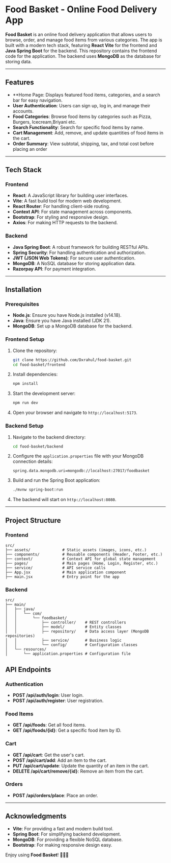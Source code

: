 # Food Basket - Online Food Delivery App

**Food Basket** is an online food delivery application that allows users to browse, order, and manage food items from various categories. The app is built with a modern tech stack, featuring **React Vite** for the frontend and **Java Spring Boot** for the backend. This repository contains the frontend code for the application. The backend uses **MongoDB** as the database for storing data.

---

## Features

- **Home Page: Displays featured food items, categories, and a search bar for easy navigation.
- **User Authentication**: Users can sign up, log in, and manage their accounts.
- **Food Categories**: Browse food items by categories such as Pizza, Burgers, Icecream,Briyani etc.
- **Search Functionality**: Search for specific food items by name.
- **Cart Management**: Add, remove, and update quantities of food items in the cart.
- **Order Summary**: View subtotal, shipping, tax, and total cost before placing an order

---

## Tech Stack

### Frontend
- **React**: A JavaScript library for building user interfaces.
- **Vite**: A fast build tool for modern web development.
- **React Router**: For handling client-side routing.
- **Context API**: For state management across components.
- **Bootstrap**: For styling and responsive design.
- **Axios**: For making HTTP requests to the backend.

### Backend
- **Java Spring Boot**: A robust framework for building RESTful APIs.
- **Spring Security**: For handling authentication and authorization.
- **JWT (JSON Web Tokens)**: For secure user authentication.
- **MongoDB**: A NoSQL database for storing application data.
- **Razorpay API**: For payment integration.

---

## Installation

### Prerequisites
- **Node.js**: Ensure you have Node.js installed (v14.18).
- **Java**: Ensure you have Java installed (JDK 21).
- **MongoDB**: Set up a MongoDB database for the backend.

### Frontend Setup
1. Clone the repository:
   ```bash
   git clone https://github.com/Dxrahul/food-basket.git
   cd food-basket/frontend
   ```

2. Install dependencies:
   ```bash
   npm install
   ```

3. Start the development server:
   ```bash
   npm run dev
   ```

4. Open your browser and navigate to `http://localhost:5173`.

### Backend Setup
1. Navigate to the backend directory:
   ```bash
   cd food-basket/backend
   ```

2. Configure the `application.properties` file with your MongoDB connection details:
   ```properties
   spring.data.mongodb.uri=mongodb://localhost:27017/foodbasket
   ```

3. Build and run the Spring Boot application:
   ```bash
   ./mvnw spring-boot:run
   ```

4. The backend will start on `http://localhost:8080`.

---

## Project Structure

### Frontend
```
src/
├── assets/              # Static assets (images, icons, etc.)
├── components/          # Reusable components (Header, Footer, etc.)
├── context/             # Context API for global state management
├── pages/               # Main pages (Home, Login, Register, etc.)
├── service/             # API service calls
├── App.jsx              # Main application component
├── main.jsx             # Entry point for the app
```

### Backend
```
src/
├── main/
│   ├── java/
│   │   └── com/
│   │       └── foodbasket/
│   │           ├── controller/    # REST controllers
│   │           ├── model/         # Entity classes
│   │           ├── repository/    # Data access layer (MongoDB repositories)
│   │           ├── service/       # Business logic
│   │           └── config/        # Configuration classes
│   └── resources/
│       └── application.properties # Configuration file
```


## API Endpoints

### Authentication
- **POST /api/auth/login**: User login.
- **POST /api/auth/register**: User registration.

### Food Items
- **GET /api/foods**: Get all food items.
- **GET /api/foods/{id}**: Get a specific food item by ID.

### Cart
- **GET /api/cart**: Get the user's cart.
- **POST /api/cart/add**: Add an item to the cart.
- **PUT /api/cart/update**: Update the quantity of an item in the cart.
- **DELETE /api/cart/remove/{id}**: Remove an item from the cart.

### Orders
- **POST /api/orders/place**: Place an order.
---

## Acknowledgments

- **Vite**: For providing a fast and modern build tool.
- **Spring Boot**: For simplifying backend development.
- **MongoDB**: For providing a flexible NoSQL database.
- **Bootstrap**: For making responsive design easy.

Enjoy using **Food Basket**! 🍕🍔🍣
